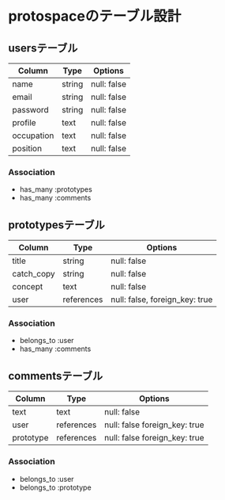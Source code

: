 # protospaceのテーブル設計

## usersテーブル

| Column    | Type    | Options          |
| --------- | ------- | -----------------|
| name      | string  | null: false      |
| email     | string  | null: false      |
| password  | string  | null: false      |
| profile   | text    | null: false      |
| occupation| text    | null: false      |
| position  | text    | null: false      |

### Association

- has_many :prototypes
- has_many :comments

## prototypesテーブル

| Column     | Type       | Options                        |
| ---------- | ---------- | ------------------------------ |
| title      | string     | null: false                    |
| catch_copy | string     | null: false                    |
| concept    | text       | null: false                    |
| user       | references | null: false, foreign_key: true |

### Association

- belongs_to :user
- has_many :comments

## commentsテーブル

| Column       | Type       | Options                         |
| ------------ | ---------- | ------------------------------- |
| text         | text       | null: false                     |
| user         | references | null: false foreign_key: true   |
| prototype    | references | null: false foreign_key: true   |

### Association

- belongs_to :user
- belongs_to :prototype